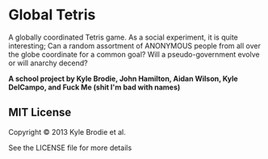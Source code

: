 # Global Tetris

A globally coordinated Tetris game. As a social experiment, it is quite interesting;
Can a random assortment of ANONYMOUS people from all over the globe coordinate for a
common goal? Will a pseudo-government evolve or will anarchy decend?

**A school project by Kyle Brodie, John Hamilton, Aidan Wilson, Kyle DelCampo, and Fuck Me (shit I'm bad with names)**

## MIT License

Copyright © 2013 Kyle Brodie et al.

See the LICENSE file for more details
